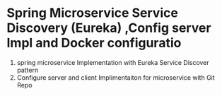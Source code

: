 
# Spring Microservice Service Discovery (Eureka) ,Config server Impl and Docker configuratio

  1. spring microservice Implementation with Eureka Service Discover pattern
  2. Configure server and client Implimentaiton for microservice with Git Repo
